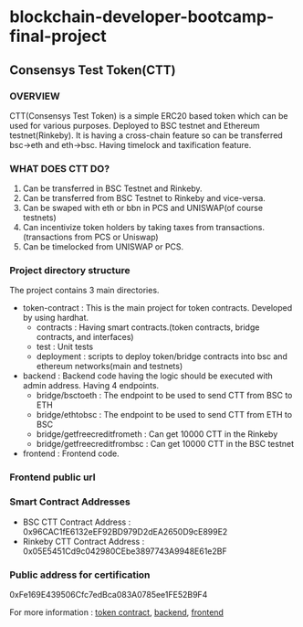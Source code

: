 # blockchain-developer-bootcamp-final-project

## Consensys Test Token(CTT)

### OVERVIEW
CTT(Consensys Test Token) is a simple ERC20 based token which can be used for various purposes.
Deployed to BSC testnet and Ethereum testnet(Rinkeby).
It is having a cross-chain feature so can be transferred bsc->eth and eth->bsc.
Having timelock and taxification feature.

### WHAT DOES CTT DO?

1. Can be transferred in BSC Testnet and Rinkeby.
2. Can be transferred from BSC Testnet to Rinkeby and vice-versa.
3. Can be swaped with eth or bbn in PCS and UNISWAP(of course testnets)
4. Can incentivize token holders by taking taxes from transactions.(transactions from PCS or Uniswap)
5. Can be timelocked from UNISWAP or PCS.

### Project directory structure
The project contains 3 main directories.
 * token-contract : This is the main project for token contracts. Developed by using hardhat.
   - contracts : Having smart contracts.(token contracts, bridge contracts, and interfaces)
   - test : Unit tests
   - deployment : scripts to deploy token/bridge contracts into bsc and ethereum networks(main and testnets)
 * backend : Backend code having the logic should be executed with admin address. Having 4 endpoints.
   - bridge/bsctoeth : The endpoint to be used to send CTT from BSC to ETH
   - bridge/ethtobsc : The endpoint to be used to send CTT from ETH to BSC
   - bridge/getfreecreditfrometh : Can get 10000 CTT in the Rinkeby
   - bridge/getfreecreditfrombsc : Can get 10000 CTT in the BSC testnet
 * frontend : Frontend code.   

### Frontend public url

### Smart Contract Addresses
 * BSC CTT Contract Address : 0x96CAC1fE6132eEF92BD979D2dEA2650D9cE899E2
 * Rinkeby CTT Contract Address : 0x05E5451Cd9c042980CEbe3897743A9948E61e2BF
 
### Public address for certification
0xFe169E439506Cfc7edBca083A0785ee1FE52B9F4

For more information : [token contract](https://github.com/gddev930/blockchain-developer-bootcamp-final-project/tree/main/token-contract), [backend](https://github.com/gddev930/blockchain-developer-bootcamp-final-project/tree/main/backend), [frontend]()